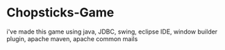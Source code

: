 # Chopsticks-Game
i've made this game using java, JDBC, swing, eclipse IDE, window builder plugin, apache maven, apache common mails
